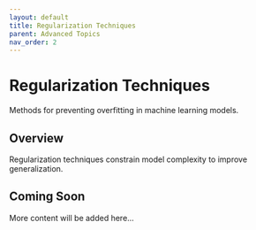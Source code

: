 ```yaml
---
layout: default
title: Regularization Techniques
parent: Advanced Topics
nav_order: 2
---
```


# Regularization Techniques

Methods for preventing overfitting in machine learning models.

## Overview

Regularization techniques constrain model complexity to improve generalization.

## Coming Soon

More content will be added here...
